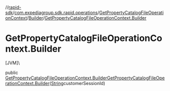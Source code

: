 //[rapid-sdk](../../../../index.md)/[com.expediagroup.sdk.rapid.operations](../../index.md)/[GetPropertyCatalogFileOperationContext](../index.md)/[Builder](index.md)/[GetPropertyCatalogFileOperationContext.Builder](-get-property-catalog-file-operation-context.-builder.md)

# GetPropertyCatalogFileOperationContext.Builder

[JVM]\

public [GetPropertyCatalogFileOperationContext.Builder](index.md)[GetPropertyCatalogFileOperationContext.Builder](-get-property-catalog-file-operation-context.-builder.md)([String](https://docs.oracle.com/javase/8/docs/api/java/lang/String.html)customerSessionId)
